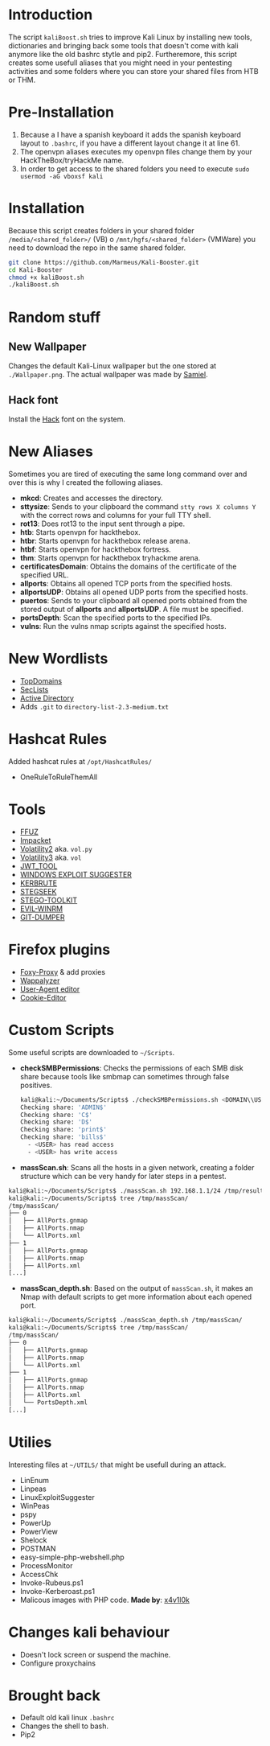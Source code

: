 # Introduction
The script `kaliBoost.sh` tries to improve Kali Linux by installing new tools, dictionaries and bringing back some tools that doesn't come with kali anymore like the old bashrc stytle and pip2.
Furtheremore, this script creates some usefull aliases that you might need in your pentesting activities and some folders where you can store your shared files from HTB or THM.

# Pre-Installation
1. Because a I have a spanish keyboard it adds the spanish keyboard layout to `.bashrc`, if you have a different layout change it at line 61.
2. The openvpn aliases executes my openvpn files change them by your HackTheBox/tryHackMe name.
3. In order to get access to the shared folders you need to execute `sudo usermod -aG vboxsf kali`

# Installation

Because this script creates folders in your shared folder `/media/<shared_folder>/` (VB) o `/mnt/hgfs/<shared_folder>` (VMWare) you need to download the repo in the same shared folder.

```bash
git clone https://github.com/Marmeus/Kali-Booster.git
cd Kali-Booster
chmod +x kaliBoost.sh
./kaliBoost.sh
```
# Random stuff

## New Wallpaper

Changes the default Kali-Linux wallpaper but the one stored at `./Wallpaper.png`. The actual wallpaper was made by [Samiel](https://www.teepublic.com/user/samiel).

## Hack font

Install the [Hack](https://github.com/source-foundry/Hack) font on the system.

# New Aliases
Sometimes you are tired of executing the same long command over and over this is why I created the following aliases.
-  **mkcd**: Creates and accesses the directory.
-  **sttysize**: Sends to your clipboard the command `stty rows X columns Y` with the correct rows and columns for your full TTY shell. 
- **rot13**: Does rot13 to the input sent through a pipe.
-  **htb**: Starts openvpn for hackthebox.
-  **htbr**: Starts openvpn for hackthebox release arena.
-  **htbf**: Starts openvpn for hackthebox fortress.
-  **thm**: Starts openvpn for hackthebox tryhackme arena.
-  **certificatesDomain**: Obtains the domains of the certificate of the specified URL.
-  **allports**: Obtains all opened TCP ports from the specified hosts.
-  **allportsUDP**: Obtains all opened UDP ports from the specified hosts.
-  **puertos**: Sends to your clipboard all opened ports obtained from the stored output of **allports** and **allportsUDP**. A file must be specified. 
-  **portsDepth**: Scan the specified ports to the specified IPs.
-  **vulns**: Run the vulns nmap scripts against the specified hosts.

# New Wordlists

-  [TopDomains](https://github.com/rbsec/dnscan)
-  [SecLists](https://github.com/danielmiessler/SecLists)
-  [Active Directory](https://github.com/Cryilllic/Active-Directory-Wordlists)
-  Adds `.git` to `directory-list-2.3-medium.txt`

# Hashcat Rules
Added hashcat rules at `/opt/HashcatRules/`
- OneRuleToRuleThemAll

# Tools
- [FFUZ](https://github.com/ffuf/ffuf/)
- [Impacket](https://github.com/ffuf/ffuf)
- [Volatility2](https://github.com/volatilityfoundation/volatility) aka. `vol.py`
- [Volatility3](https://github.com/volatilityfoundation/volatility3) aka. `vol`
- [JWT_TOOL](https://github.com/ticarpi/jwt_tool)
- [WINDOWS EXPLOIT SUGGESTER](https://github.com/AonCyberLabs/Windows-Exploit-Suggester/)
- [KERBRUTE](https://github.com/ropnop/kerbrute/)
- [STEGSEEK](https://github.com/RickdeJager/stegseek/)
- [STEGO-TOOLKIT](https://github.com/DominicBreuker/stego-toolkit)
- [EVIL-WINRM](https://github.com/Hackplayers/evil-winrm)
- [GIT-DUMPER](https://github.com/arthaud/git-dumper)

# Firefox plugins
- [Foxy-Proxy](https://addons.mozilla.org/en-US/firefox/addon/foxyproxy-standard/) & add proxies
- [Wappalyzer](https://addons.mozilla.org/en-US/firefox/addon/wappalyzer/)
- [User-Agent editor](https://addons.mozilla.org/en-US/firefox/addon/user-agent-string-switcher/)
- [Cookie-Editor](https://addons.mozilla.org/en-US/firefox/addon/cookie-editor/)

# Custom Scripts
Some useful scripts are downloaded to `~/Scripts`.

- **checkSMBPermissions**: Checks the permissions of each SMB disk share because tools like smbmap can sometimes through false positives.

  ```bash
  kali@kali:~/Documents/Scripts$ ./checkSMBPermissions.sh <DOMAIN\\USER> <PASSWORD> <IP>
  Checking share: 'ADMIN$'
  Checking share: 'C$'
  Checking share: 'D$'
  Checking share: 'print$'
  Checking share: 'bills$'
    - <USER> has read access
    - <USER> has write access
  ```

- **massScan.sh**: Scans all the hosts in a given network, creating a folder structure which can be very handy for later steps in a pentest.

```bash
kali@kali:~/Documents/Scripts$ ./massScan.sh 192.168.1.1/24 /tmp/results
kali@kali:~/Documents/Scripts$ tree /tmp/massScan/
/tmp/massScan/
├── 0
│   ├── AllPorts.gnmap
│   ├── AllPorts.nmap
│   └── AllPorts.xml
├── 1
│   ├── AllPorts.gnmap
│   ├── AllPorts.nmap
│   ├── AllPorts.xml
[...]
```

- **massScan_depth.sh**: Based on the output of `massScan.sh`, it makes an Nmap  with default scripts to get more information about each opened port.

```bash
kali@kali:~/Documents/Scripts$ ./massScan_depth.sh /tmp/massScan/
kali@kali:~/Documents/Scripts$ tree /tmp/massScan/
/tmp/massScan/
├── 0
│   ├── AllPorts.gnmap
│   ├── AllPorts.nmap
│   └── AllPorts.xml
├── 1
│   ├── AllPorts.gnmap
│   ├── AllPorts.nmap
│   ├── AllPorts.xml
│   └── PortsDepth.xml
[...]
```

# Utilies
Interesting files at `~/UTILS/` that might be usefull during an attack.

- LinEnum
- Linpeas
- LinuxExploitSuggester
- WinPeas
- pspy
- PowerUp
- PowerView
- Shelock
- POSTMAN
- easy-simple-php-webshell.php
- ProcessMonitor
- AccessChk
- Invoke-Rubeus.ps1
- Invoke-Kerberoast.ps1
- Malicous images with PHP code. **Made by**: [x4v1l0k](https://twitter.com/x4v1l0k)

# Changes kali behaviour
- Doesn't lock screen or suspend the machine.
- Configure proxychains

# Brought back
- Default old kali linux `.bashrc`
- Changes the shell to bash.
- Pip2

